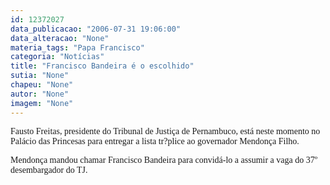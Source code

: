 ```yaml
---
id: 12372027
data_publicacao: "2006-07-31 19:06:00"
data_alteracao: "None"
materia_tags: "Papa Francisco"
categoria: "Notícias"
title: "Francisco Bandeira é o escolhido"
sutia: "None"
chapeu: "None"
autor: "None"
imagem: "None"
---
```

<p><P><FONT face=Verdana>Fausto Freitas, presidente do Tribunal de Justiça de Pernambuco, está neste momento no Palácio das Princesas para entregar a lista tr?plice ao governador Mendonça Filho.</FONT></P></p>
<p><P><FONT face=Verdana>Mendonça mandou chamar Francisco Bandeira para convidá-lo a assumir a vaga do 37º desembargador do TJ.</FONT></P> </p>
